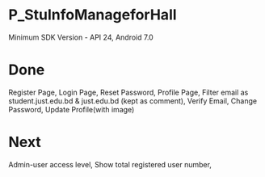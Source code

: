 # P_StuInfoManageforHall
Minimum SDK Version - API 24, Android 7.0

# Done
Register Page,
Login Page,
Reset Password,
Profile Page,
Filter email as student.just.edu.bd & just.edu.bd (kept as comment),
Verify Email,
Change Password, Update Profile(with image)

# Next
Admin-user access level,
Show total registered user number,
